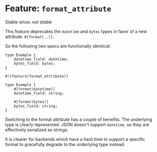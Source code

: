 # Feature: `format_attribute`

Stable since: *not stable*

This feature deprecates the `datetime` and `bytes` types in favor of a new attribute: `#[format(..)]`.

So the following two specs are functionally identical:

```reproto
type Example {
    datetime_field: datetime;
    bytes_field: bytes;
}
```

```reproto
#![feature(format_attribute)]

type Example {
    #[format(datetime)]
    datetime_field: string;

    #[format(bytes)]
    bytes_field: string;
}
```

Switching to the format attribute has a couple of benefits.
The underlying type is clearly represented.
JSON doesn't support `datetime`, so they are effectively serialized as strings.

It is clearer for backends which have a hard time to support a specific format to gracefully
degrade to the underlying type instead.
